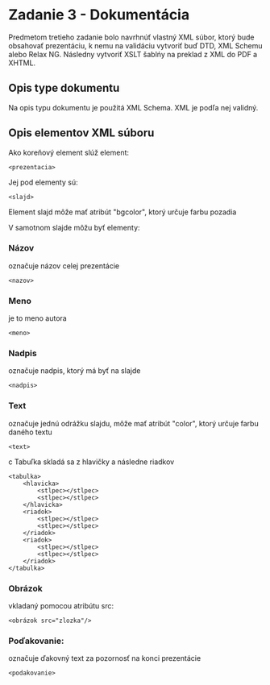 # Zadanie 3 - Dokumentácia

Predmetom tretieho zadanie bolo navrhnúť vlastný XML súbor, ktorý bude obsahovať prezentáciu, k nemu na validáciu vytvoriť buď DTD, XML Schemu alebo Relax NG. Následny vytvoriť XSLT šablńy na preklad z XML do PDF a XHTML.

## Opis type dokumentu

Na opis typu dokumentu je použitá XML Schema. XML je podľa nej validný.

## Opis elementov XML súboru

Ako koreňový element slúž element:
```
<prezentacia>
```

Jej pod elementy sú:
```
<slajd>
```
Element slajd môže mať atribút "bgcolor", ktorý určuje farbu pozadia

V samotnom slajde môžu byť elementy:
### Názov 
označuje názov celej prezentácie
```
<nazov>
```

### Meno
je to meno autora
```
<meno>
```

### Nadpis
označuje nadpis, ktorý má byť na slajde
```
<nadpis>
```

### Text
označuje jednú odrážku slajdu, môže mať atribút "color", ktorý určuje farbu daného textu
```
<text>
```

c Tabuľka 
skladá sa z hlavičky a následne riadkov
```
<tabulka>
	<hlavicka>
		<stlpec></stlpec>
		<stlpec></stlpec>
	</hlavicka>
	<riadok>
		<stlpec></stlpec>
		<stlpec></stlpec>
	</riadok>
	<riadok>
		<stlpec></stlpec>
		<stlpec></stlpec>
	</riadok>
</tabulka>
```

### Obrázok
vkladaný pomocou atribútu src:
```
<obrázok src="zlozka"/>
```

### Poďakovanie:
označuje ďakovný text za pozornosť na konci prezentácie
```
<podakovanie>
```